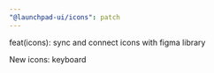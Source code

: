```yaml
---
"@launchpad-ui/icons": patch
---
```


feat(icons): sync and connect icons with figma library

New icons: keyboard
